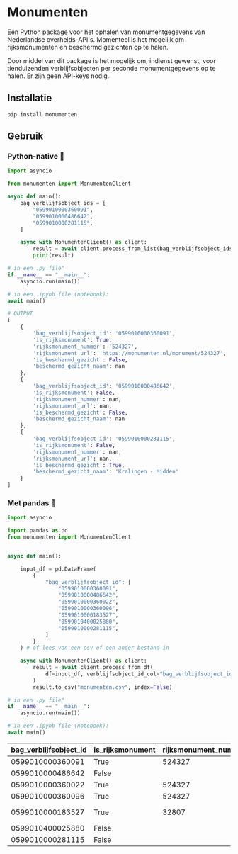 # Monumenten

Een Python package voor het ophalen van monumentgegevens van Nederlandse overheids-API's. Momenteel is het mogelijk om rijksmonumenten en beschermd gezichten op te halen.

Door middel van dit package is het mogelijk om, indienst gewenst, voor tienduizenden verblijfsobjecten per seconde monumentgegevens op te halen. Er zijn geen API-keys nodig.

## Installatie

`pip install monumenten`

## Gebruik

### Python-native 🐍

```python
import asyncio

from monumenten import MonumentenClient

async def main():
    bag_verblijfsobject_ids = [
        "0599010000360091",
        "0599010000486642",
        "0599010000281115",
    ]

    async with MonumentenClient() as client:
        result = await client.process_from_list(bag_verblijfsobject_ids)
        print(result)

# in een .py file"
if __name__ == "__main__":
    asyncio.run(main())

# in een .ipynb file (notebook):
await main()
```

```python
# OUTPUT
[
    {
        'bag_verblijfsobject_id': '0599010000360091',
        'is_rijksmonument': True,
        'rijksmonument_nummer': '524327',
        'rijksmonument_url': 'https://monumenten.nl/monument/524327',
        'is_beschermd_gezicht': False,
        'beschermd_gezicht_naam': nan
    },
    {
        'bag_verblijfsobject_id': '0599010000486642',
        'is_rijksmonument': False,
        'rijksmonument_nummer': nan,
        'rijksmonument_url': nan,
        'is_beschermd_gezicht': False,
        'beschermd_gezicht_naam': nan
    },
    {
        'bag_verblijfsobject_id': '0599010000281115',
        'is_rijksmonument': False,
        'rijksmonument_nummer': nan,
        'rijksmonument_url': nan,
        'is_beschermd_gezicht': True,
        'beschermd_gezicht_naam': 'Kralingen - Midden'
    }
]
```

### Met pandas 🐼

```python
import asyncio

import pandas as pd
from monumenten import MonumentenClient


async def main():

    input_df = pd.DataFrame(
        {
            "bag_verblijfsobject_id": [
                "0599010000360091",
                "0599010000486642",
                "0599010000360022",
                "0599010000360096",
                "0599010000183527",
                "0599010400025880",
                "0599010000281115",
            ]
        }
    ) # of lees van een csv of een ander bestand in

    async with MonumentenClient() as client:
        result = await client.process_from_df(
            df=input_df, verblijfsobject_id_col="bag_verblijfsobject_id"
        )
        result.to_csv("monumenten.csv", index=False)

# in een .py file"
if __name__ == "__main__":
    asyncio.run(main())

# in een .ipynb file (notebook):
await main()
```

| bag_verblijfsobject_id | is_rijksmonument | rijksmonument_nummer | rijksmonument_url                     | is_beschermd_gezicht | beschermd_gezicht_naam          |
| ---------------------- | ---------------- | -------------------- | ------------------------------------- | -------------------- | ------------------------------- |
| 0599010000360091       | True             | 524327               | https://monumenten.nl/monument/524327 | False                |                                 |
| 0599010000486642       | False            |                      |                                       | False                |                                 |
| 0599010000360022       | True             | 524327               | https://monumenten.nl/monument/524327 | False                |                                 |
| 0599010000360096       | True             | 524327               | https://monumenten.nl/monument/524327 | False                |                                 |
| 0599010000183527       | True             | 32807                | https://monumenten.nl/monument/32807  | True                 | Rotterdam - Scheepvaartkwartier |
| 0599010400025880       | False            |                      |                                       | False                |                                 |
| 0599010000281115       | False            |                      |                                       | True                 | Kralingen - Midden              |

